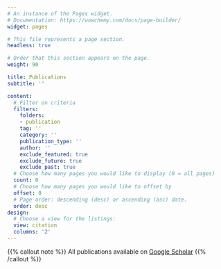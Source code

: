 ```yaml
---
# An instance of the Pages widget.
# Documentation: https://wowchemy.com/docs/page-builder/
widget: pages

# This file represents a page section.
headless: true

# Order that this section appears on the page.
weight: 90

title: Publications
subtitle: ''

content:
  # Filter on criteria
  filters:
    folders:
    - publication
    tag: ''
    category: ''
    publication_type: ''
    author: ''
    exclude_featured: true
    exclude_future: true
    exclude_past: true
  # Choose how many pages you would like to display (0 = all pages)
  count: 0
  # Choose how many pages you would like to offset by
  offset: 0
  # Page order: descending (desc) or ascending (asc) date.
  order: desc
design:
  # Choose a view for the listings:
  view: citation
  columns: '2'
---
```


{{% callout note %}}
All publications available on [Google Scholar](https://scholar.google.com/citations?user=nSuwC44AAAAJ&hl=en&oi=ao)
{{% /callout %}}
